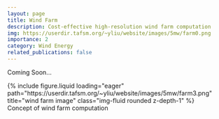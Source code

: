 ```yaml
---
layout: page
title: Wind Farm
description: Cost-effective high-resolution wind farm computation
img: https://userdir.tafsm.org/~yliu/website/images/5mw/farm0.png
importance: 2
category: Wind Energy
related_publications: false
---
```


Coming Soon...

<div class="row">
    <div class="col-sm mt-3 mt-md-0">
        {% include figure.liquid loading="eager" path="https://userdir.tafsm.org/~yliu/website/images/5mw/farm3.png" title="wind farm image" class="img-fluid rounded z-depth-1" %}
    </div>
</div>
<div class="caption">
Concept of wind farm computation
</div>
